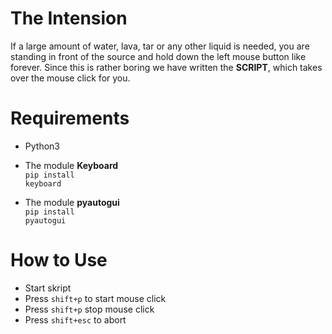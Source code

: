 # The Intension
If a large amount of water, lava, tar or any other liquid is needed, you are standing in front of the source and hold down the left mouse button like forever. Since this is rather boring we have written the __SCRIPT__, which takes over the mouse click for you.

# Requirements
- Python3
- The module __Keyboard__<br>
  <code>pip install keyboard</code>

- The module __pyautogui__<br>
  <code>pip install pyautogui</code>

# How to Use

- Start skript
- Press <code>shift+p</code> to start mouse click
- Press <code>shift+p</code> stop mouse click
- Press <code>shift+esc</code> to  abort
